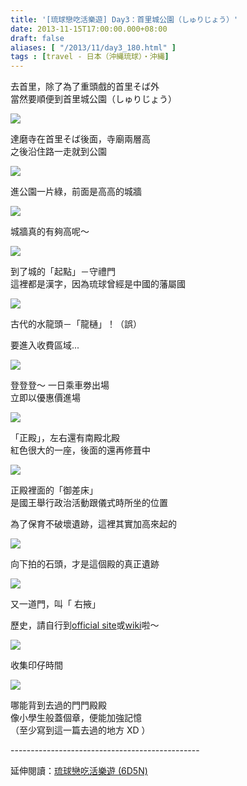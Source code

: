```yaml
---
title: '[琉球戀吃活樂遊] Day3：首里城公園（しゅりじょう）'
date: 2013-11-15T17:00:00.000+08:00
draft: false
aliases: [ "/2013/11/day3_180.html" ]
tags : [travel - 日本（沖縄琉球）・沖縄]
---
```


去首里，除了為了重頭戲的首里そば外  
當然要順便到首里城公園（しゅりじょう）  

[![](https://3.bp.blogspot.com/-3v_tOnI3iGo/XCdQyXoAsnI/AAAAAAAAClY/NYz77wvxicAGgvkeIudGowMRuMfrRUiowCLcBGAs/s640/83.jpg)](https://3.bp.blogspot.com/-3v_tOnI3iGo/XCdQyXoAsnI/AAAAAAAAClY/NYz77wvxicAGgvkeIudGowMRuMfrRUiowCLcBGAs/s1600/83.jpg)

達磨寺在首里そば後面，寺廟兩層高  
之後沿住路一走就到公園  

[![](https://4.bp.blogspot.com/-brz6IwPCyps/XCdQ3i02rWI/AAAAAAAAClc/TT9DXYTsJU4MtUKsRepUr1sZJ9ZZnIdTgCLcBGAs/s640/84.jpg)](https://4.bp.blogspot.com/-brz6IwPCyps/XCdQ3i02rWI/AAAAAAAAClc/TT9DXYTsJU4MtUKsRepUr1sZJ9ZZnIdTgCLcBGAs/s1600/84.jpg)

進公園一片綠，前面是高高的城牆  

[![](https://1.bp.blogspot.com/-rPa75olQ66Y/XCdQ9RlrU4I/AAAAAAAAClg/791vSpvqlgc66xnZnOhgEQeEaeHWJCr7QCLcBGAs/s640/85.jpg)](https://1.bp.blogspot.com/-rPa75olQ66Y/XCdQ9RlrU4I/AAAAAAAAClg/791vSpvqlgc66xnZnOhgEQeEaeHWJCr7QCLcBGAs/s1600/85.jpg)

城牆真的有夠高呢～  

[![](https://3.bp.blogspot.com/-czMi1khemfM/XCdRCwuCSkI/AAAAAAAAClo/obY6uIiGzYoW4o0Bhgd2wCyKuNoeL3ArgCLcBGAs/s640/86.jpg)](https://3.bp.blogspot.com/-czMi1khemfM/XCdRCwuCSkI/AAAAAAAAClo/obY6uIiGzYoW4o0Bhgd2wCyKuNoeL3ArgCLcBGAs/s1600/86.jpg)

到了城的「起點」－守禮門  
這裡都是漢字，因為琉球曾經是中國的藩屬國  

[![](https://1.bp.blogspot.com/-cAh7Gfcmftc/XCdRLc6azlI/AAAAAAAACls/aghgSI1CqMEvk3OzKqmrdlNBreA08g_LgCLcBGAs/s640/87.jpg)](https://1.bp.blogspot.com/-cAh7Gfcmftc/XCdRLc6azlI/AAAAAAAACls/aghgSI1CqMEvk3OzKqmrdlNBreA08g_LgCLcBGAs/s1600/87.jpg)

古代的水龍頭－「龍樋」！（誤）  
  
要進入收費區域...  

[![](https://2.bp.blogspot.com/-DOxI-NDB9QM/XCdRVIxR9kI/AAAAAAAACl4/HqPvS-TKPxQYQEGSFQdjhKVIxm4-7BwrgCLcBGAs/s640/88.jpg)](https://2.bp.blogspot.com/-DOxI-NDB9QM/XCdRVIxR9kI/AAAAAAAACl4/HqPvS-TKPxQYQEGSFQdjhKVIxm4-7BwrgCLcBGAs/s1600/88.jpg)

登登登～ 一日乘車劵出場  
立即以優惠價進場  

[![](https://2.bp.blogspot.com/-vIEjIH6C5ps/XCdRdA1jMbI/AAAAAAAACmA/fkUUBXeQleIsd-5j8s4HwN_P3qxhGddvACLcBGAs/s640/89.jpg)](https://2.bp.blogspot.com/-vIEjIH6C5ps/XCdRdA1jMbI/AAAAAAAACmA/fkUUBXeQleIsd-5j8s4HwN_P3qxhGddvACLcBGAs/s1600/89.jpg)

「正殿」，左右還有南殿北殿  
紅色很大的一座，後面的還再修葺中  

[![](https://1.bp.blogspot.com/-A-l3WqsW8Ro/XCdRktUSH5I/AAAAAAAACmE/UYQgX-4lGZcwSyOB6ZzruIApfQgX1L2-wCLcBGAs/s640/90.jpg)](https://1.bp.blogspot.com/-A-l3WqsW8Ro/XCdRktUSH5I/AAAAAAAACmE/UYQgX-4lGZcwSyOB6ZzruIApfQgX1L2-wCLcBGAs/s1600/90.jpg)

正殿裡面的「御差床」  
是國王舉行政治活動跟儀式時所坐的位置  
  
為了保育不破壞遺跡，這裡其實加高來起的  

[![](https://3.bp.blogspot.com/-7OK87YI9eao/XCdRq0S7_gI/AAAAAAAACmM/ICz8kGV5DrA9L4FJZN0mzDJdmRpBN8EXQCLcBGAs/s640/91.jpg)](https://3.bp.blogspot.com/-7OK87YI9eao/XCdRq0S7_gI/AAAAAAAACmM/ICz8kGV5DrA9L4FJZN0mzDJdmRpBN8EXQCLcBGAs/s1600/91.jpg)

向下拍的石頭，才是這個殿的真正遺跡  

[![](https://4.bp.blogspot.com/-yzUa4TYBeIY/XCdRz3frX2I/AAAAAAAACmQ/IoFG6v65klUiMLFb-owNdN7-8DbXBzZRACLcBGAs/s640/92.jpg)](https://4.bp.blogspot.com/-yzUa4TYBeIY/XCdRz3frX2I/AAAAAAAACmQ/IoFG6v65klUiMLFb-owNdN7-8DbXBzZRACLcBGAs/s1600/92.jpg)

又一道門，叫「 右掖」   
  
歷史，請自行到[official site](http://oki-park.jp/shurijo-park/index.html)或[wiki](http://ja.wikipedia.org/wiki/%E9%A6%96%E9%87%8C%E5%9F%8E)啦～  

[![](https://1.bp.blogspot.com/-bmYarQNMRTE/XCdR89TDQtI/AAAAAAAACmc/FJUhcSp76DIY4IsbN-l0AtkTzMMguXfzgCLcBGAs/s640/93.jpg)](https://1.bp.blogspot.com/-bmYarQNMRTE/XCdR89TDQtI/AAAAAAAACmc/FJUhcSp76DIY4IsbN-l0AtkTzMMguXfzgCLcBGAs/s1600/93.jpg)

收集印仔時間

[![](https://3.bp.blogspot.com/-Y8GYO_nFjBY/XCdSDpHHfZI/AAAAAAAACmg/HI9qXA29yyQh3lkRtA8OvNCc-4FwVfibQCLcBGAs/s640/94.jpg)](https://3.bp.blogspot.com/-Y8GYO_nFjBY/XCdSDpHHfZI/AAAAAAAACmg/HI9qXA29yyQh3lkRtA8OvNCc-4FwVfibQCLcBGAs/s1600/94.jpg)

哪能背到去過的門門殿殿  
像小學生般蓋個章，便能加強記憶  
（至少寫到這一篇去過的地方 XD ）  
  
\-----------------------------------------------  
  
延伸閱讀：[琉球戀吃活樂遊 (6D5N)](http://www.hidie.net/2013/11/6d5n_23.html)